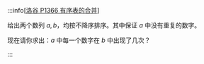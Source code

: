:::info[[洛谷 P1366 有序表的合并](https://www.luogu.com.cn/problem/P1366)]

给出两个数列 $a,b$，均按不降序排序。其中保证 $a$ 中没有重复的数字。

现在请你求出：$a$ 中每一个数字在 $b$ 中出现了几次？

:::
